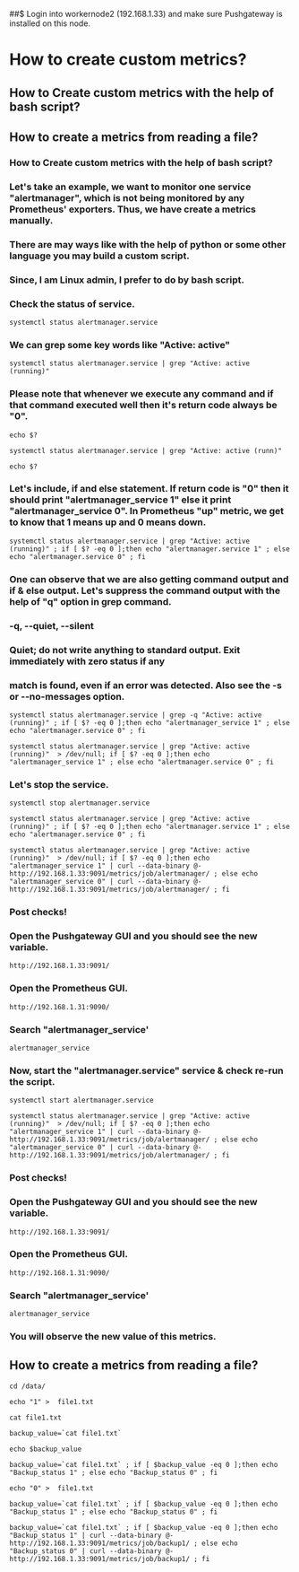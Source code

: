 ##$ Login into workernode2 (192.168.1.33) and make sure Pushgateway is installed on this node.
# How to create custom metrics?

## How to Create custom metrics with the help of bash script?
## How to create a metrics from reading a file?

### How to Create custom metrics with the help of bash script?

### Let's take an example, we want to monitor one service "alertmanager", which is not being monitored by any Prometheus' exporters. Thus, we have create a metrics manually. 
### There are may ways like with the help of python or some other language you may build a custom script. 
### Since, I am Linux admin, I prefer to do by bash script. 

### Check the status of service.

```
systemctl status alertmanager.service 
```

### We can grep some key words like "Active: active"
```
systemctl status alertmanager.service | grep "Active: active (running)"
```
### Please note that whenever we execute any command and if that command executed well then it's return code always be "0".
```
echo $?
```

```
systemctl status alertmanager.service | grep "Active: active (runn)"
```

```
echo $?
```

### Let's include, if and else statement. If return code is "0" then it should print "alertmanager_service 1" else it print "alertmanager_service 0". In Prometheus "up" metric, we get to know that 1  means up and 0 means down.
```
systemctl status alertmanager.service | grep "Active: active (running)" ; if [ $? -eq 0 ];then echo "alertmanager.service 1" ; else echo "alertmanager.service 0" ; fi 
```
### One can observe that we are also getting command output and if & else output. Let's suppress the command output with the help of "q" option in grep command.
### -q, --quiet, --silent
###      Quiet; do not write anything to standard output.  Exit immediately with zero status if any
###      match is found, even if an error was detected.  Also see the -s or --no-messages option.

```
systemctl status alertmanager.service | grep -q "Active: active (running)" ; if [ $? -eq 0 ];then echo "alertmanager_service 1" ; else echo "alertmanager.service 0" ; fi 
```

```
systemctl status alertmanager.service | grep "Active: active (running)"  > /dev/null; if [ $? -eq 0 ];then echo "alertmanager_service 1" ; else echo "alertmanager.service 0" ; fi 
```
### Let's stop the service.

```
systemctl stop alertmanager.service 
```

```
systemctl status alertmanager.service | grep "Active: active (running)" ; if [ $? -eq 0 ];then echo "alertmanager.service 1" ; else echo "alertmanager.service 0" ; fi
```


```
systemctl status alertmanager.service | grep "Active: active (running)"  > /dev/null; if [ $? -eq 0 ];then echo "alertmanager_service 1" | curl --data-binary @- http://192.168.1.33:9091/metrics/job/alertmanager/ ; else echo "alertmanager_service 0" | curl --data-binary @- http://192.168.1.33:9091/metrics/job/alertmanager/ ; fi
```

### Post checks!

### Open the Pushgateway GUI and you should see the new variable.
```
http://192.168.1.33:9091/
```

### Open the Prometheus GUI.
```
http://192.168.1.31:9090/
```
### Search "alertmanager_service'
```
alertmanager_service
```

### Now, start the "alertmanager.service" service & check re-run the script.


```
systemctl start alertmanager.service 
```

```
systemctl status alertmanager.service | grep "Active: active (running)"  > /dev/null; if [ $? -eq 0 ];then echo "alertmanager_service 1" | curl --data-binary @- http://192.168.1.33:9091/metrics/job/alertmanager/ ; else echo "alertmanager_service 0" | curl --data-binary @- http://192.168.1.33:9091/metrics/job/alertmanager/ ; fi
```
### Post checks!

### Open the Pushgateway GUI and you should see the new variable.
```
http://192.168.1.33:9091/
```


### Open the Prometheus GUI.
```
http://192.168.1.31:9090/
```
### Search "alertmanager_service'
```
alertmanager_service
```
### You will observe the new value of this metrics.


## How to create a metrics from reading a file?
```
cd /data/
```

```
echo "1" >  file1.txt
```

```
cat file1.txt 
```

```
backup_value=`cat file1.txt`
```

```
echo $backup_value
```

```
backup_value=`cat file1.txt` ; if [ $backup_value -eq 0 ];then echo "Backup_status 1" ; else echo "Backup_status 0" ; fi
```

```
echo "0" >  file1.txt 
```

```
backup_value=`cat file1.txt` ; if [ $backup_value -eq 0 ];then echo "Backup_status 1" ; else echo "Backup_status 0" ; fi
```

```
backup_value=`cat file1.txt` ; if [ $backup_value -eq 0 ];then echo "Backup_status 1" | curl --data-binary @- http://192.168.1.33:9091/metrics/job/backup1/ ; else echo "Backup_status 0" | curl --data-binary @- http://192.168.1.33:9091/metrics/job/backup1/ ; fi
```
